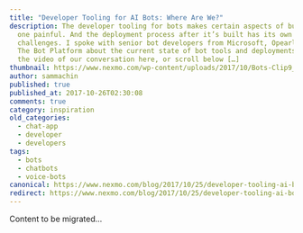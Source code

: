 ```yaml
---
title: "Developer Tooling for AI Bots: Where Are We?"
description: The developer tooling for bots makes certain aspects of building
  one painful. And the deployment process after it’s built has its own
  challenges. I spoke with senior bot developers from Microsoft, Opearlo, and
  The Bot Platform about the current state of bot tools and deployments. Watch
  the video of our conversation here, or scroll below […]
thumbnail: https://www.nexmo.com/wp-content/uploads/2017/10/Bots-Clip9_800x300.jpg
author: sammachin
published: true
published_at: 2017-10-26T02:30:08
comments: true
category: inspiration
old_categories:
  - chat-app
  - developer
  - developers
tags:
  - bots
  - chatbots
  - voice-bots
canonical: https://www.nexmo.com/blog/2017/10/25/developer-tooling-ai-bots
redirect: https://www.nexmo.com/blog/2017/10/25/developer-tooling-ai-bots
---
```

Content to be migrated...